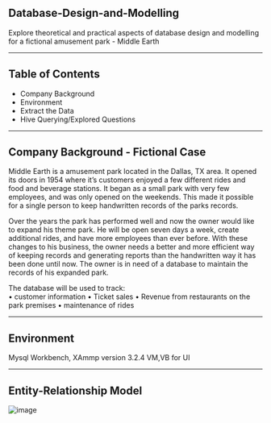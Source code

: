 ## Database-Design-and-Modelling
Explore theoretical and practical aspects of database design and modelling for a fictional amusement park - Middle Earth

<hr>

## Table of Contents
* Company Background
* Environment
* Extract the Data
* Hive Querying/Explored Questions

<hr>

## Company Background - Fictional Case
Middle Earth is a amusement park located in the Dallas, TX area. It opened its doors in 1954 where it’s customers enjoyed a few different rides and food and beverage stations. It began as a small park with very few employees, and was only opened on the weekends. This made it possible for a single person to keep handwritten records of the parks records.

Over the years the park has performed well and now the owner would like to expand his theme park. He will be open seven days a week, create additional rides, and have more employees than ever before. With these changes to his business, the owner needs a better and more efficient way of keeping records and generating reports than the handwritten way it has been done until now. The owner is in need of a database to maintain the records of his expanded park.


The database will be used to track:<br>
•	customer information
•	Ticket sales
• Revenue from restaurants on the park premises
•	maintenance of rides

<hr>

## Environment
Mysql Workbench, XAmmp version 3.2.4 VM,VB for UI 

<hr>

## Entity-Relationship Model

![image](https://user-images.githubusercontent.com/69738890/96193594-128b2600-0f0e-11eb-90d6-e05ac21ac877.png)





